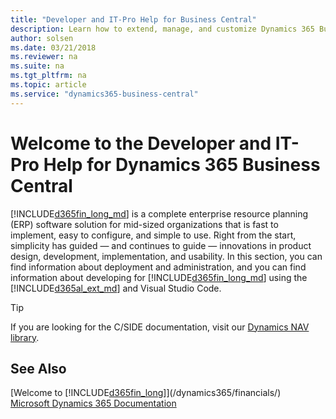 ```yaml
---
title: "Developer and IT-Pro Help for Business Central"
description: Learn how to extend, manage, and customize Dynamics 365 Business Central
author: solsen
ms.date: 03/21/2018
ms.reviewer: na
ms.suite: na
ms.tgt_pltfrm: na
ms.topic: article
ms.service: "dynamics365-business-central"
---
```

# Welcome to the Developer and IT-Pro Help for Dynamics 365 Business Central
[!INCLUDE[d365fin_long_md](includes/d365fin_long_md.md)] is a complete enterprise resource planning (ERP) software solution for mid-sized organizations that is fast to implement, easy to configure, and simple to use. Right from the start, simplicity has guided — and continues to guide — innovations in product design, development, implementation, and usability. In this section, you can find information about deployment and administration, and you can find information about developing for [!INCLUDE[d365fin_long_md](includes/d365fin_long_md.md)] using the [!INCLUDE[d365al_ext_md](../includes/d365al_ext_md.md)] and Visual Studio Code.

> [!TIP]  
> If you are looking for the C/SIDE documentation, visit our [Dynamics NAV library](/dynamics-nav/development).

## See Also
[Welcome to [!INCLUDE[d365fin_long](includes/d365fin_long_md.md)]](/dynamics365/financials/)  
[Microsoft Dynamics 365 Documentation](https://docs.microsoft.com/en-us/dynamics365/#pivot=solutions&panel=solutions_financials)    
